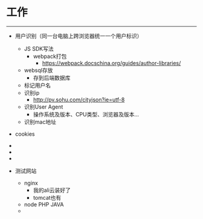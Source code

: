 # 工作

---

- 用户识别（同一台电脑上跨浏览器统一一个用户标识）
  - JS SDK写法
    - webpack打包
      - https://webpack.docschina.org/guides/author-libraries/
  - websql存放
    - 存到后端数据库
  - 标记用户名
  - 识别ip
    - http://pv.sohu.com/cityjson?ie=utf-8
  - 识别User Agent
    - 操作系统及版本、CPU类型、浏览器及版本...
  - 识别mac地址
- cookies
  
- 
- 
- 
- 测试网站
  - nginx
    - 我的ali云装好了
    - tomcat也有
  - node PHP JAVA
  - 